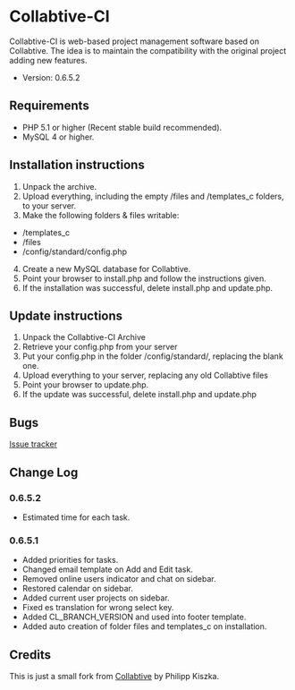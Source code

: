 # Collabtive-CI

Collabtive-CI is web-based project management software based on Collabtive.
The idea is to maintain the compatibility with the original project adding new features.

* Version: 0.6.5.2


## Requirements

* PHP 5.1 or higher (Recent stable build recommended).
* MySQL 4 or higher.

## Installation instructions

1. Unpack the archive.
2. Upload everything, including the empty /files and /templates_c folders, to your server.
3. Make the following folders & files writable:
* /templates_c
* /files
* /config/standard/config.php
4. Create a new MySQL database for Collabtive.
5. Point your browser to install.php and follow the instructions given.
6. If the installation was successful, delete install.php and update.php.

## Update instructions

1. Unpack the Collabtive-CI Archive
2. Retrieve your config.php from your server
3. Put your config.php in the folder /config/standard/, replacing the blank one.
4. Upload everything to your server, replacing any old Collabtive files
5. Point your browser to update.php.
6. If the update was successful, delete install.php and update.php

## Bugs

[Issue tracker](https://github.com/barbanet/collabtive-ci/issues)

## Change Log

### 0.6.5.2

* Estimated time for each task.

### 0.6.5.1

* Added priorities for tasks.
* Changed email template on Add and Edit task.
* Removed online users indicator and chat on sidebar.
* Restored calendar on sidebar.
* Added current user projects on sidebar.
* Fixed es translation for wrong select key.
* Added CL_BRANCH_VERSION and used into footer template.
* Added auto creation of folder files and templates_c on installation.

## Credits

This is just a small fork from [Collabtive](http://collabtive.o-dyn.de/) by Philipp Kiszka.
